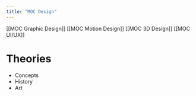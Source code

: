 ```yaml
---
title: "MOC Design"
---
```

[[MOC Graphic Design]]
[[MOC Motion Design]]
[[MOC 3D Design]]
[[MOC UI/UX]]

# Theories
- Concepts
- History
- Art